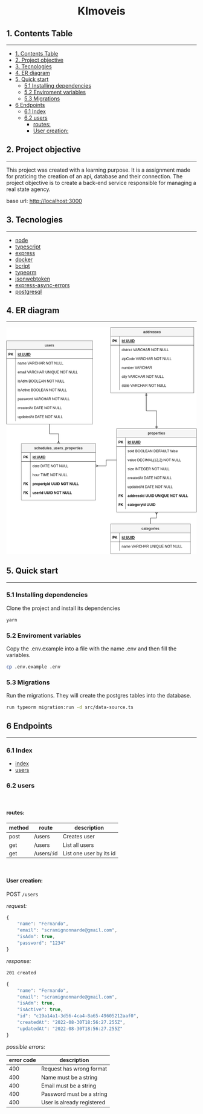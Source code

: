 <h1 style="text-align: center" name="KImoveis">KImoveis</h1>

## 1. Contents Table
<hr> 

- [1. Contents Table](#1-contents-table)
- [2. Project objective](#2-project-objective)
- [3. Tecnologies](#3-tecnologies)
- [4. ER diagram](#4-er-diagram)
- [5. Quick start](#5-quick-start)
  - [5.1 Installing dependencies](#51-installing-dependencies)
  - [5.2 Enviroment variables](#52-enviroment-variables)
  - [5.3 Migrations](#53-migrations)
- [6 Endpoints](#6-endpoints)
  - [6.1 Index](#61-index)
  - [6.2 users](#62-users)
    - [routes:](#routes)
    - [User creation:](#user-creation)
 


## 2. Project objective
<hr> 

This project was created with a learning purpose. It is a assignment made for praticing
the creation of an api, database and their connection. The project objective is to create a
back-end service responsible for managing a real state agency.
<br>

base url: [http://localhost:3000](http://localhost:3000)

## 3. Tecnologies
<hr> 


- [node](https://nodejs.org/en/)
- [typescript](https://www.typescriptlang.org/)
- [express](https://www.npmjs.com/package/express)
- [docker](https://www.docker.com/)
- [bcript](https://www.npmjs.com/package/bcrypt)
- [typeorm](https://typeorm.io/)
- [jsonwebtoken](https://www.npmjs.com/package/jsonwebtoken)
- [express-async-errors](https://www.npmjs.com/package/express-async-errors)
- [postgresql](https://www.postgresql.org/docs/)
 

## 4. ER diagram
<hr> 

![diagram](DER-Entrega5.png)
 

## 5. Quick start
<hr> 

### 5.1 Installing dependencies

Clone the project and install its dependencies

```bash
yarn
```


### 5.2 Enviroment variables

Copy the .env.example into a file with the name .env and then fill the variables.

```bash
cp .env.example .env
```


### 5.3 Migrations

Run the migrations. They will create the postgres tables into the database.

```bash
run typeorm migration:run -d src/data-source.ts
```
 

## 6 Endpoints
<hr> 

### 6.1 Index
- [index](#61-index)
- [users](#1-users)
 
### 6.2 users

<br>

#### routes:

method | route    |      description
-------|-------   |-------------------
post   |/users    |Creates user
get    |/users    |List all users
get    |/users/:id|List one user by its id

<br>

#### User creation:

POST `/users`

_request:_ 
```javascript
{
	"name": "Fernando",
	"email": "scramignonnarde@gmail.com",
	"isAdm": true,
	"password": "1234"
}
```
_response:_
```shell
201 created
```
```javascript
{
	"name": "Fernando",
	"email": "scramignonnarde@gmail.com",
	"isAdm": true,
	"isActive": true,
	"id": "c19a14a1-3d56-4ca4-8a65-49605212aaf0",
	"createdAt": "2022-08-30T18:56:27.255Z",
	"updatedAt": "2022-08-30T18:56:27.255Z"
}
```

_possible errors:_

error code | description
-----------|-------------
400        |Request has wrong format
400        |Name must be a string
400        |Email must be a string
400        |Password must be a string
400        |User is already registered